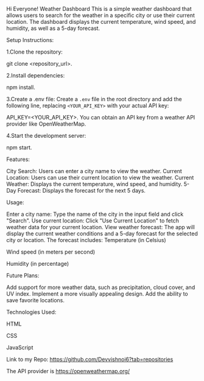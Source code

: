 Hi Everyone!
Weather Dashboard
This is a simple weather dashboard that allows users to search for the weather in a specific city or use their current location. The dashboard displays the current temperature, wind speed, and humidity, as well as a 5-day forecast.

Setup Instructions:

1.Clone the repository:

git clone <repository_url>.

2.Install dependencies:

npm install.

3.Create a .env file: Create a `.env` file in the root directory and add the following line, replacing `<YOUR_API_KEY>` with your actual API key:

API_KEY=<YOUR_API_KEY>.
You can obtain an API key from a weather API provider like OpenWeatherMap.

4.Start the development server:

npm start.

Features:

City Search: Users can enter a city name to view the weather.
Current Location: Users can use their current location to view the weather.
Current Weather: Displays the current temperature, wind speed, and humidity.
5-Day Forecast: Displays the forecast for the next 5 days.

Usage:

Enter a city name: Type the name of the city in the input field and click "Search".
Use current location: Click "Use Current Location" to fetch weather data for your current location.
View weather forecast: The app will display the current weather conditions and a 5-day forecast for the selected city or location. The forecast includes:
Temperature (in Celsius)

Wind speed (in meters per second)

Humidity (in percentage)

Future Plans:

Add support for more weather data, such as precipitation, cloud cover, and UV index.
Implement a more visually appealing design.
Add the ability to save favorite locations.

Technologies Used:

HTML

CSS

JavaScript

 Link to my Repo: https://github.com/Devvishnoi6?tab=repositories

The API provider is https://openweathermap.org/
